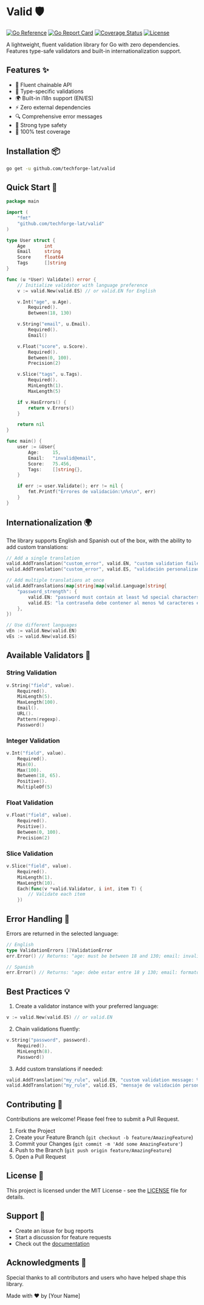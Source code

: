 # Valid 🛡️

[![Go Reference](https://pkg.go.dev/badge/github.com/techforge-lat/valid.svg)](https://pkg.go.dev/github.com/techforge-lat/valid)
[![Go Report Card](https://goreportcard.com/badge/github.com/techforge-lat/valid)](https://goreportcard.com/report/github.com/techforge-lat/valid)
[![Coverage Status](https://coveralls.io/repos/github/techforge-lat/valid/badge.svg?branch=main)](https://coveralls.io/github/techforge-lat/valid?branch=main)
[![License](https://img.shields.io/github/license/techforge-lat/valid)](https://github.com/techforge-lat/valid/blob/main/LICENSE)

A lightweight, fluent validation library for Go with zero dependencies. Features type-safe validators and built-in internationalization support.

## Features ✨

- 🔄 Fluent chainable API
- 🎯 Type-specific validations
- 🌍 Built-in i18n support (EN/ES)
- ⚡ Zero external dependencies
- 🔍 Comprehensive error messages
- 💪 Strong type safety
- 🧪 100% test coverage

## Installation 📦

```bash
go get -u github.com/techforge-lat/valid
```

## Quick Start 🚀

```go
package main

import (
    "fmt"
    "github.com/techforge-lat/valid"
)

type User struct {
    Age       int
    Email     string
    Score     float64
    Tags      []string
}

func (u *User) Validate() error {
    // Initialize validator with language preference
    v := valid.New(valid.ES) // or valid.EN for English

    v.Int("age", u.Age).
        Required().
        Between(18, 130)

    v.String("email", u.Email).
        Required().
        Email()

    v.Float("score", u.Score).
        Required().
        Between(0, 100).
        Precision(2)

    v.Slice("tags", u.Tags).
        Required().
        MinLength(1).
        MaxLength(5)

    if v.HasErrors() {
        return v.Errors()
    }

    return nil
}

func main() {
    user := &User{
        Age:     15,
        Email:   "invalid@email",
        Score:   75.456,
        Tags:    []string{},
    }

    if err := user.Validate(); err != nil {
        fmt.Printf("Errores de validación:\n%s\n", err)
    }
}
```

## Internationalization 🌍

The library supports English and Spanish out of the box, with the ability to add custom translations:

```go
// Add a single translation
valid.AddTranslation("custom_error", valid.EN, "custom validation failed: %s")
valid.AddTranslation("custom_error", valid.ES, "validación personalizada fallida: %s")

// Add multiple translations at once
valid.AddTranslations(map[string]map[valid.Language]string{
    "password_strength": {
        valid.EN: "password must contain at least %d special characters",
        valid.ES: "la contraseña debe contener al menos %d caracteres especiales",
    },
})

// Use different languages
vEn := valid.New(valid.EN)
vEs := valid.New(valid.ES)
```

## Available Validators 📝

### String Validation

```go
v.String("field", value).
    Required().
    MinLength(5).
    MaxLength(100).
    Email().
    URL().
    Pattern(regexp).
    Password()
```

### Integer Validation

```go
v.Int("field", value).
    Required().
    Min(0).
    Max(100).
    Between(18, 65).
    Positive().
    MultipleOf(5)
```

### Float Validation

```go
v.Float("field", value).
    Required().
    Positive().
    Between(0, 100).
    Precision(2)
```

### Slice Validation

```go
v.Slice("field", value).
    Required().
    MinLength(1).
    MaxLength(10).
    Each(func(v *valid.Validator, i int, item T) {
        // Validate each item
    })
```

## Error Handling 🚨

Errors are returned in the selected language:

```go
// English
type ValidationErrors []ValidationError
err.Error() // Returns: "age: must be between 18 and 130; email: invalid email format"

// Spanish
err.Error() // Returns: "age: debe estar entre 18 y 130; email: formato de email inválido"
```

## Best Practices 💡

1. Create a validator instance with your preferred language:

```go
v := valid.New(valid.ES) // or valid.EN
```

2. Chain validations fluently:

```go
v.String("password", password).
    Required().
    MinLength(8).
    Password()
```

3. Add custom translations if needed:

```go
valid.AddTranslation("my_rule", valid.EN, "custom validation message: %s")
valid.AddTranslation("my_rule", valid.ES, "mensaje de validación personalizado: %s")
```

## Contributing 🤝

Contributions are welcome! Please feel free to submit a Pull Request.

1. Fork the Project
2. Create your Feature Branch (`git checkout -b feature/AmazingFeature`)
3. Commit your Changes (`git commit -m 'Add some AmazingFeature'`)
4. Push to the Branch (`git push origin feature/AmazingFeature`)
5. Open a Pull Request

## License 📄

This project is licensed under the MIT License - see the [LICENSE](LICENSE) file for details.

## Support 💬

- Create an issue for bug reports
- Start a discussion for feature requests
- Check out the [documentation](https://pkg.go.dev/github.com/techforge-lat/valid)

## Acknowledgments 🙏

Special thanks to all contributors and users who have helped shape this library.

Made with ❤️ by [Your Name]

